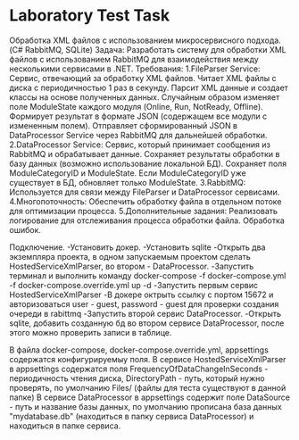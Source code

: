 # Laboratory Test Task
Обработка XML файлов с использованием микросервисного подхода. (C#
RabbitMQ, SQLite)
Задача: Разработать систему для обработки XML файлов с использованием RabbitMQ для
взаимодействия между несколькими сервисами в .NET.
Требования:
1.FileParser Service: Сервис, отвечающий за обработку XML файлов. Читает XML файлы с
диска с периодичностью 1 раз в секунду. Парсит XML данные и создает классы на основе
полученных данных. Случайным образом изменяет поле ModuleState каждого модуля (Online,
Run, NotReady, Offline). Формирует результат в формате JSON (содержащем все модули с
измененным полем). Отправляет сформированный JSON в DataProcessor Service через
RabbitMQ для дальнейшей обработки.
2.DataProcessor Service: Сервис, который принимает сообщения из RabbitMQ и обрабатывает
данные. Сохраняет результаты обработки в базу данных (возможно использование локальной
БД). Сохраняет поля ModuleCategoryID и ModuleState. Если ModuleCategoryID уже
существует в БД, обновляет только ModuleState.
3.RabbitMQ:
Используется для связи между FileParser и DataProcessor сервисами.
4.Многопоточность:
Обеспечить обработку файла в отдельном потоке для оптимизации процесса.
5.Дополнительные задания:
Реализовать логирование для отслеживания процесса обработки файла. Обработка ошибок. 

Подключение.
-Установить докер.
-Установить sqlite
-Открыть два экземпляра проекта, в одном запускаемым проектом сделать HostedServiceXmlParser, во втором - DataProcessor.
-Запустить терминал и выполнить команду docker-compose -f docker-compose.yml -f docker-compose.override.yml up -d
-Запустить первым сервис HostedServiceXmlParser
-В докере октрыть ссылку с портом 15672 и авторизоваться user - guest, password - guest для проверки создания очереди в rabittmq
-Запустить второй сервис DataProcessor.
-Открыть sqlite, добавить созданную бд во втором сервисе DataProcessor, после этого можно проверить записи в таблице.

В файла docker-compose, docker-compose.override.yml, appsettings содержатся конфигурируемыу поля. 
В сервисе HostedServiceXmlParser в appsettings содержатся поля FrequencyOfDataChangeInSeconds - периодичность чтения диска, DirectoryPath - путь, который нужно проверять, по умолчанию Files/ (файлы для теста существуют в данной папке)
В сервисе DataProcessor в appsettings содержит поле DataSource - путь и название базы данных, по умолчанию прописана база данных "mydatabase.db" (находиться в папку сервиса DataProcessor) и находиться в папке сервиса.
